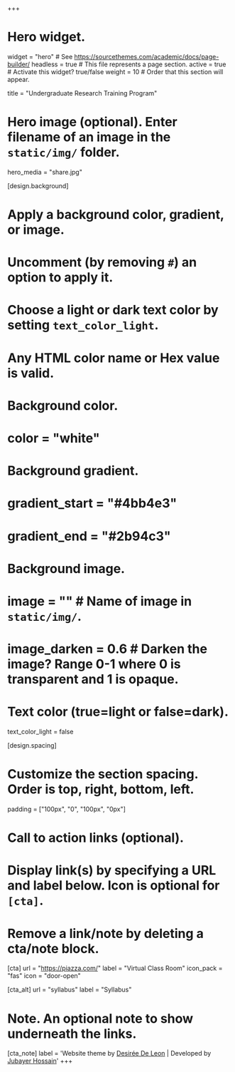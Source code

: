 +++
# Hero widget.
widget = "hero"  # See https://sourcethemes.com/academic/docs/page-builder/
headless = true  # This file represents a page section.
active = true  # Activate this widget? true/false
weight = 10  # Order that this section will appear.

title = "Undergraduate Research Training Program"
# Hero image (optional). Enter filename of an image in the `static/img/` folder.
hero_media = "share.jpg"

[design.background]
  # Apply a background color, gradient, or image.
  #   Uncomment (by removing `#`) an option to apply it.
  #   Choose a light or dark text color by setting `text_color_light`.
  #   Any HTML color name or Hex value is valid.

  # Background color.
  # color = "white"
  
  # Background gradient.
  # gradient_start = "#4bb4e3"
  # gradient_end = "#2b94c3"
  
  # Background image.
  # image = ""  # Name of image in `static/img/`.
  # image_darken = 0.6  # Darken the image? Range 0-1 where 0 is transparent and 1 is opaque.

  # Text color (true=light or false=dark).
  text_color_light = false
  
[design.spacing]
  # Customize the section spacing. Order is top, right, bottom, left.
  padding = ["100px", "0", "100px", "0px"]

# Call to action links (optional).
#   Display link(s) by specifying a URL and label below. Icon is optional for `[cta]`.
#   Remove a link/note by deleting a cta/note block.
[cta]
  url = "https://piazza.com/"
  label = "Virtual Class Room"
  icon_pack = "fas"
  icon = "door-open"
  
[cta_alt]
  url = "syllabus"
  label = "Syllabus"

# Note. An optional note to show underneath the links.
[cta_note]
  label = 'Website theme by [Desirée De Leon](http://desiree.rbind.io/) | Developed by [Jubayer Hossain](jhossain.com)'
+++


